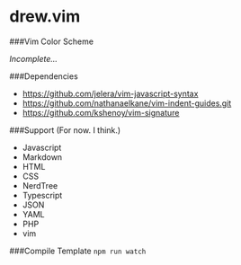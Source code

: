 drew.vim
===================

###Vim Color Scheme

*Incomplete...*

###Dependencies
- https://github.com/jelera/vim-javascript-syntax
- https://github.com/nathanaelkane/vim-indent-guides.git
- https://github.com/kshenoy/vim-signature

###Support (For now. I think.)
- Javascript
- Markdown
- HTML
- CSS
- NerdTree
- Typescript
- JSON
- YAML
- PHP
- vim

###Compile Template
`npm run watch`
